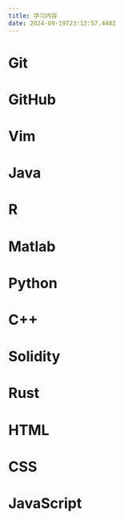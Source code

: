 ```yaml
---
title: 学习内容
date: 2024-09-19T23:12:57.448Z
---
```


# Git
# GitHub
# Vim
# Java
# R
# Matlab
# Python
# C++
# Solidity
# Rust
# HTML
# CSS
# JavaScript
